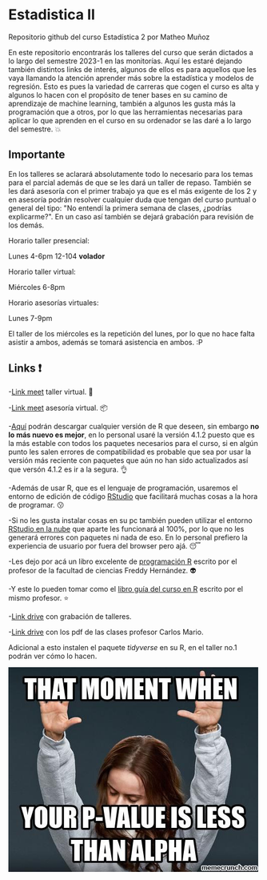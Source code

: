 # Estadistica II
Repositorio github del curso Estadística 2 por Matheo Muñoz

En este repositorio encontrarás los talleres del curso que serán dictados a lo largo del semestre 2023-1 en las monitorías. Aquí les estaré dejando también distintos links de interés, algunos de ellos es para aquellos que les vaya llamando la atención aprender más sobre la estadística y  modelos de regresión. Esto es pues la variedad de carreras que cogen el curso es alta y algunos lo hacen con el propósito de tener bases en su camino de aprendizaje de machine learning, también a algunos les gusta más la programación que a otros, por lo que las herramientas necesarias para aplicar lo que aprenden en el curso en su ordenador se las daré a lo largo del semestre. :boom:


## Importante

En los talleres se aclarará absolutamente todo lo necesario para los temas para el parcial además de que se les dará un taller de repaso. También se les dará asesoría con el primer trabajo ya que es el más exigente de los 2 y en asesoría podrán resolver cualquier duda que tengan del curso puntual o general del tipo: "No entendí la primera semana de clases, ¿podrías explicarme?". En un caso así también se dejará grabación para revisión de los demás.

Horario taller presencial:

Lunes 4-6pm 12-104 **volador**

Horario taller virtual:

Miércoles 6-8pm

Horario asesorías virtuales:

Lunes 7-9pm 

El taller de los miércoles es la repetición del lunes, por lo que no hace falta asistir a ambos, además se tomará asistencia en ambos. :P

## Links :exclamation:

-[Link meet](https://meet.google.com/ijk-fwko-hyc?authuser=0&hs=122&ijlm=1677603453162) taller virtual. :art:

-[Link meet](https://meet.google.com/oci-bvqj-uwk?authuser=0&hs=122&ijlm=1677603073606) asesoría virtual. :package:

-[Aquí](https://cran.r-project.org/bin/windows/base/old/) podrán descargar cualquier versión de R que deseen, sin embargo **no lo más nuevo es mejor**, en lo personal usaré la versión 4.1.2 puesto que es la más estable con todos los paquetes necesarios para el curso, si en algún punto les salen errores de compatibilidad es probable que sea por usar la versión más reciente con paquetes que aún no han sido actualizados así que versón 4.1.2 es ir a la segura. :ok_hand:

-Además de usar R, que es el lenguaje de programación, usaremos el entorno de edición de código [RStudio](https://posit.co/download/rstudio-desktop/) que facilitará muchas cosas a la hora de programar. :kissing:

-Si no les gusta instalar cosas en su pc también pueden utilizar el entorno [RStudio en la nube](https://login.rstudio.cloud/login?redirect=%2F) que aparte les funcionará al 100%, por lo que no les generará errores con paquetes ni nada de eso. En lo personal prefiero la experiencia de usuario por fuera del browser pero ajá. :sleeping:

-Les dejo por acá un libro excelente de [programación R](https://fhernanb.github.io/Manual-de-R/) escrito por el profesor de la facultad de ciencias Freddy Hernández. :alien:

-Y este lo pueden tomar como el [libro guía del curso en R](https://fhernanb.github.io/libro_regresion/) escrito por el mismo profesor. :star:

-[Link drive](https://drive.google.com/drive/folders/1PEZPU11apww2Hh52lmKklUcHCxLMqGLJ?usp=share_link) con grabación de talleres.

-[Link drive](https://drive.google.com/drive/folders/1uI6ra1NUOFCoCKtKOmuLgRevUdBfY8ci?usp=share_link) con los pdf de las clases profesor Carlos Mario.


Adicional a esto instalen el paquete *tidyverse* en su R, en el taller no.1 podrán ver cómo lo hacen.


![valp](meme1.jpg)